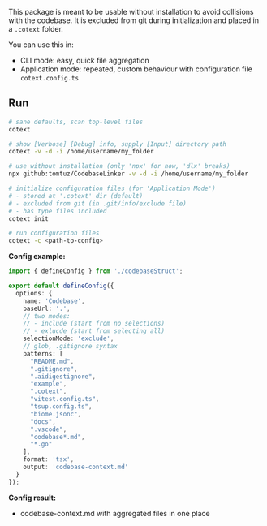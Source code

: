 This package is meant to be usable without installation to avoid collisions with the codebase.
It is excluded from git during initialization and placed in a `.cotext` folder.

You can use this in:
- CLI mode: easy, quick file aggregation
- Application mode: repeated, custom behaviour with configuration file `cotext.config.ts`

## Run
```sh
# sane defaults, scan top-level files
cotext

# show [Verbose] [Debug] info, supply [Input] directory path
cotext -v -d -i /home/username/my_folder

# use without installation (only 'npx' for now, 'dlx' breaks) 
npx github:tomtuz/CodebaseLinker -v -d -i /home/username/my_folder

# initialize configuration files (for 'Application Mode')
# - stored at '.cotext' dir (default)
# - excluded from git (in .git/info/exclude file)
# - has type files included
cotext init

# run configuration files
cotext -c <path-to-config>
```

**Config example:**
```ts
import { defineConfig } from './codebaseStruct';

export default defineConfig({
  options: {
    name: 'Codebase',
    baseUrl: '.',
    // two modes:
    // - include (start from no selections)
    // - exlucde (start from selecting all)
    selectionMode: 'exclude',
    // glob, .gitignore syntax
    patterns: [
      "README.md",
      ".gitignore",
      ".aidigestignore",
      "example",
      ".cotext",
      "vitest.config.ts",
      "tsup.config.ts",
      "biome.jsonc",
      "docs",
      ".vscode",
      "codebase*.md",
      "*.go"
    ],
    format: 'tsx',
    output: 'codebase-context.md'
  }
});
```

**Config result:**
- codebase-context.md with aggregated files in one place

